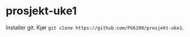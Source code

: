 prosjekt-uke1
=============
Installer git. Kjør ``git clone https://github.com/PG6100/prosjekt-uke1``.
